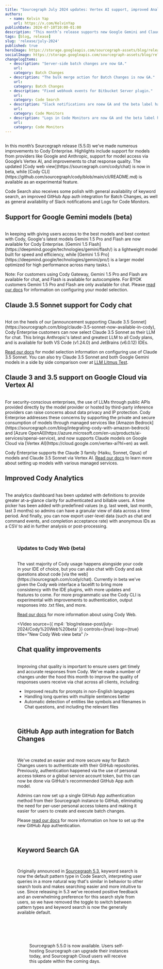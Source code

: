 ```yaml
---
title: "Sourcegraph July 2024 updates: Vertex AI support, improved Analytics, and Code Search updates"
authors:
  - name: Kelvin Yap
    url: https://x.com/KelvinYap
publishDate: 2024-07-10T10:00-01:00
description: "This month’s release supports new Google Gemini and Claude 3.5 Sonnet models, secure model usage via Google’s Vertex AI, and improvements to Cody’s web view. Batch Changes gets a new GitHub App auth integration."
tags: [blog, release]
slug: 'release/july-2024'
published: true
heroImage: https://storage.googleapis.com/sourcegraph-assets/blog/release-post/july-2024/sourcegraph-5-5-release.png
socialImage: https://storage.googleapis.com/sourcegraph-assets/blog/release-post/july-2024/sourcegraph-5-5-release.png
changelogItems:
  - description: "Server-side batch changes are now GA."
    url: 
    category: Batch Changes
  - description: "The bulk merge action for Batch Changes is now GA."
    url: 
    category: Batch Changes
  - description: "Fixed webhook events for Bitbucket Server plugin."
    url: 
    category: Code Search
  - description: "Slack notifications are noew GA and the beta label has been removed from the UI."
    url: 
    category: Code Monitors
  - description: "Logs in Code Monitors are now GA and the beta label has been removed from the UI."
    url: 
    category: Code Monitors
---
```


<br />
In this month’s Sourcegraph release (5.5.0) we’ve made numerous improvements to Cody Enterprise. Highlights include support for models from providers like Google and Anthropic, support for model access via Google’s Vertex AI, and improvements to chat response quality. The updated [Cody web view](https://sourcegraph.com/cody/chat) is now in beta, while [Cody CLI](https://github.com/sourcegraph/cody/blob/main/cli/README.md) is available as an experimental feature.

Code Search also receives some polish with general availability of keyword search, an improved GitHub App auth integration for Batch Changes, as well as general availability of Slack notifications and Logs for Code Monitors.
<br />

## Support for Google Gemini models (beta)

<br />
In keeping with giving users access to the best models and best context with Cody, Google's latest models Gemini 1.5 Pro and Flash are now available for Cody Enterprise. [Gemini 1.5 Flash](https://deepmind.google/technologies/gemini/flash/) is a lightweight model built for speed and efficiency, while [Gemini 1.5 Pro](https://deepmind.google/technologies/gemini/pro/) is a larger model optimized for high performance across many tasks.\

Note: For customers using Cody Gateway, Gemini 1.5 Pro and Flash are available for chat, and Flash is available for autocomplete. For BYOK customers Gemini 1.5 Pro and Flash are only available for chat. Please [read our docs](https://sourcegraph.com/docs/cody/core-concepts/cody-gateway#configuring-custom-models) for information on configuring your model selection.
<br />

## Claude 3.5 Sonnet support for Cody chat

<br />
Hot on the heels of our [announcement supporting Claude 3.5 Sonnet](https://sourcegraph.com/blog/claude-3.5-sonnet-now-available-in-cody), Cody Enterprise customers can now select Claude 3.5 Sonnet as their LLM for chat. This brings Anthropic's latest and greatest LLM to all Cody plans, and is available for both VS Code (v1.24.0) and JetBrains (v6.0.12) IDEs.

[Read our docs](https://sourcegraph.com/docs/cody/core-concepts/cody-gateway#configuring-custom-models) for model selection information on configuring use of Claude 3.5 Sonnet. You can also try Claude 3.5 Sonnet and both Google Gemini models in a side by side comparison over at [LLM Litmus Test](https://s0.dev/).
<br />

## Claude 3 and 3.5 support on Google Cloud via Vertex AI

<br />
For security-conscious enterprises, the use of LLMs through public APIs provided directly by the model provider or hosted by third-party inference providers can raise concerns about data privacy and IP protection. Cody Enterprise addresses these concerns by supporting the private and secure consumption of models through managed services like [Amazon Bedrock](https://sourcegraph.com/blog/integrating-cody-with-amazon-bedrock) and [Azure OpenAI](https://azure.microsoft.com/en-us/products/ai-services/openai-service), and now supports Claude models on Google Cloud via [Vertex AI](https://cloud.google.com/vertex-ai?hl=en) as well.

Cody Enterprise supports the Claude 3 family (Haiku, Sonnet, Opus) of models and Claude 3.5 Sonnet via Vertex AI. [Read our docs](https://sourcegraph.com/docs/cody/clients/enable-cody-enterprise#supported-models-and-model-providers) to learn more about setting up models with various managed services.
<br />

## Improved Cody Analytics

<br />
The analytics dashboard has been updated with definitions to provide greater at-a-glance clarity for authenticated and billable users. A time picker has been added with predefined values (e.g. last week, last month, last 3 months) so admins can have a granular view of data across a time period. And finally, you can now export user-level data (such as chat and command events, and completion acceptance rate) with anonymous IDs as a CSV to aid in further analysis or post-processing.
<br />

<Figure
  src="https://storage.googleapis.com/sourcegraph-assets/blog/release-post/july-2024/cody-analytics-updates_65.png"
  alt="Cody Analytics updates"
/>
<br />

### Updates to Cody Web (beta)

<br />
The vast majority of Cody usage happens alongside your code in your IDE of choice, but you can also chat with Cody and ask questions about code [via the web](https://sourcegraph.com/cody/chat). Currently in beta we've given the Cody web interface a facelift to bring more consistency with the IDE plugins, with more updates and features to come. For more programmatic use the Cody CLI is experimental with improvements to authentication, output responses into .txt files, and more.

[Read our docs](https://sourcegraph.com/docs/cody/clients/cody-with-sourcegraph) for more information about using Cody Web.
<br />

<Video
  source={{
    mp4: 'blog/release-post/july-2024/Cody%20Web%20beta'
  }}
  controls={true}
  loop={true}
  title="New Cody Web view beta"
/>
<br />

## Chat quality improvements

<br />
Improving chat quality is important to ensure users get timely and accurate responses from Cody. We've made a number of changes under the hood this month to improve the quality of responses users receive via chat across all clients, including:

* Improved results for prompts in non-English languages
* Handling long queries with multiple sentences better
* Automatic detection of entities like symbols and filenames in Chat questions, and including the relevant files

<br />

## GitHub App auth integration for Batch Changes

<br />

We've created an easier and more secure way for Batch Changes users to authenticate with their GitHub repositories. Previously, authentication happened via the use of personal access tokens or a global service account token, but this can now be done via GitHub's recommended GitHub App auth model.

Admins can now set up a single GitHub App authentication method from their Sourcegraph instance to GitHub, eliminating the need for per-user personal access tokens and making it easier for users to create and execute batch changes.

Please [read our docs](https://sourcegraph.com/docs/batch-changes/configuring-credentials#github-apps) for more information on how to set up the new GitHub App authentication.

<br />

## Keyword Search GA

<br />

Originally announced in [Sourcegraph 5.3](https://sourcegraph.com/blog/sourcegraph-5.3-changelog), keyword search is now the default pattern type in Code Search, interpreting user queries in a more natural way that's similar in behavior to other search tools and makes searching easier and more intuitive to use. Since releasing in 5.3 we've received positive feedback and an overwhelming preference for this search style from users, so we have removed the toggle to switch between pattern types and keyword search is now the generally available default.

<br />

<Figure
  src="https://storage.googleapis.com/sourcegraph-assets/blog/release-post/july-2024/keyword-search-ga_80.png"
  alt="Keyword Search GA"
/>
<br />

<br />

Sourcegraph 5.5.0 is now available. Users self-hosting Sourcegraph can upgrade their instances today, and Sourcegraph Cloud users will receive this update within the coming days.

<br />